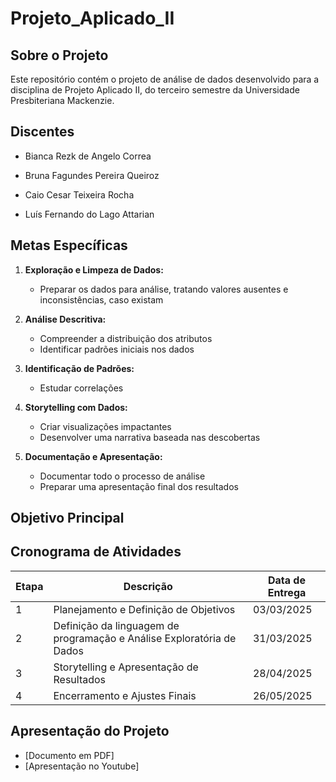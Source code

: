 # Projeto_Aplicado_II
## Sobre o Projeto
Este repositório contém o projeto de análise de dados desenvolvido para a disciplina de Projeto Aplicado II, do terceiro semestre da Universidade Presbiteriana Mackenzie. 

## Discentes

- Bianca Rezk de Angelo Correa

- Bruna Fagundes Pereira Queiroz

- Caio Cesar Teixeira Rocha

- Luís Fernando do Lago Attarian

## Metas Específicas

1. **Exploração e Limpeza de Dados:** 
   - Preparar os dados para análise, tratando valores ausentes e inconsistências, caso existam

2. **Análise Descritiva:** 
   - Compreender a distribuição dos atributos
   - Identificar padrões iniciais nos dados

3. **Identificação de Padrões:** 
   - Estudar correlações 

4. **Storytelling com Dados:** 
   - Criar visualizações impactantes
   - Desenvolver uma narrativa baseada nas descobertas

5. **Documentação e Apresentação:** 
   - Documentar todo o processo de análise
   - Preparar uma apresentação final dos resultados
   
## Objetivo Principal

## Cronograma de Atividades

| Etapa | Descrição | Data de Entrega |
|-------|-----------|-----------------|
| 1 | Planejamento e Definição de Objetivos | 03/03/2025|
| 2 | Definição da linguagem de programação e Análise Exploratória de Dados | 31/03/2025 |
| 3 | Storytelling e Apresentação de Resultados | 28/04/2025 |
| 4 | Encerramento e Ajustes Finais | 26/05/2025 |

## Apresentação do Projeto
- [Documento em PDF]
- [Apresentação no Youtube]
